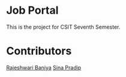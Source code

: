 # Job Portal
This is the project for CSIT Seventh Semester.

# Contributors
[Rajeshwari Baniya](https://github.com/rajeshwaribaniya)
[Sina Pradip](https://github.com/sinapradip)
